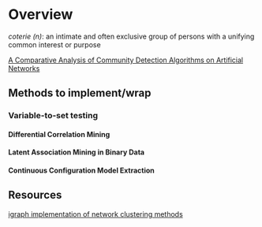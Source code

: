 # Overview

*coterie (n)*:  an intimate and often exclusive group of persons with a unifying common interest or purpose

[A Comparative Analysis of Community Detection Algorithms on Artificial Networks](https://www.nature.com/articles/srep30750)


## Methods to implement/wrap

### Variable-to-set testing

#### Differential Correlation Mining

#### Latent Association Mining in Binary Data

#### Continuous Configuration Model Extraction

## Resources
[igraph implementation of network clustering methods](https://github.com/igraph/rigraph/blob/dev/R/community.R)

